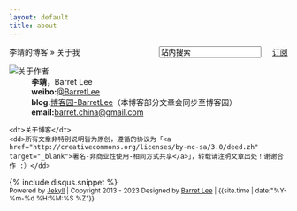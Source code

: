 ```yaml
---
layout: default
title: about
---
```

<div id="content" class="aboutMe">
<form class="page-loc" method="GET" action="/search">
	<span style="float:right"><input type="text" class="web-search" name ="q" value="站内搜索" /><a href="/atom.xml" class="page-rss" style="margin-left: 20px;">订阅</a></span>
  	李靖的博客 » 关于我
</form>
<dl class="aboutDl">
	<dt><img src="{{ site.repo }}/images/mine.jpg" />关于作者</dt>
	<dd><strong>李靖，</strong>Barret Lee</dd>
	<dd><strong>weibo:</strong><a href="http://weibo.com/hustskyking" target="_blank">@BarretLee</a></dd>
	<dd><strong>blog:</strong><a href="http://hustskyking.cnblogs.com" target="_blank">博客园-BarretLee</a>（本博客部分文章会同步至博客园）</dd>
	<dd><strong>email:</strong><a href="mailto:barret.china@gmail.com">barret.china@gmail.com</a></dd>

	<dt>关于博客</dt>
	<dd>所有文章非特别说明皆为原创，遵循的协议为「<a href="http://creativecommons.org/licenses/by-nc-sa/3.0/deed.zh" target="_blank">署名-非商业性使用-相同方式共享</a>」，转载请注明文章出处！谢谢合作 :）</dd>
</dl>
{% include disqus.snippet %}
<div class="footer">
    <small>Powered by <a href="https://github.com/mojombo/jekyll">Jekyll</a> | Copyright 2013 - 2023 Designed by <a href="http://barretlee.com/about.html">Barret Lee</a> | <span class="label label-info">{{site.time | date:"%Y-%m-%d %H:%M:%S %Z"}}</span></small>
</div>
</div>
<script type="text/javascript">
$(window).on("load", function(){
	$('#disqus_container .comment').trigger('click');
});
</script>